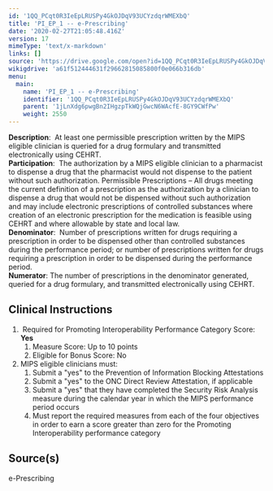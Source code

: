 ```yaml
---
id: '1QQ_PCqt0R3IeEpLRUSPy4GkOJDqV93UCYzdqrWMEXbQ'
title: 'PI_EP_1 -- e-Prescribing'
date: '2020-02-27T21:05:48.416Z'
version: 17
mimeType: 'text/x-markdown'
links: []
source: 'https://drive.google.com/open?id=1QQ_PCqt0R3IeEpLRUSPy4GkOJDqV93UCYzdqrWMEXbQ'
wikigdrive: 'a61f512444631f29662815085800f0e066b316db'
menu:
  main:
    name: 'PI_EP_1 -- e-Prescribing'
    identifier: '1QQ_PCqt0R3IeEpLRUSPy4GkOJDqV93UCYzdqrWMEXbQ'
    parent: '1jLnXdg6pwgBn2IHgzpTkWQjGwcN6WAcfE-8GY9CWfPw'
    weight: 2550
---
```

**Description**:  At least one permissible prescription written by the MIPS eligible clinician is queried for a drug formulary and transmitted electronically using CEHRT.  
**Participation**:  The authorization by a MIPS eligible clinician to a pharmacist to dispense a drug that the pharmacist would not dispense to the patient without such authorization. Permissible Prescriptions – All drugs meeting the current definition of a prescription as the authorization by a clinician to dispense a drug that would not be dispensed without such authorization and may include electronic prescriptions of controlled substances where creation of an electronic prescription for the medication is feasible using CEHRT and where allowable by state and local law.   
**Denominator**:  Number of prescriptions written for drugs requiring a prescription in order to be dispensed other than controlled substances during the performance period; or number of prescriptions written for drugs requiring a prescription in order to be dispensed during the performance period.  
**Numerator**: The number of prescriptions in the denominator generated, queried for a drug formulary, and transmitted electronically using CEHRT.
  
## Clinical Instructions  

1.  Required for Promoting Interoperability Performance Category Score: <strong>Yes</strong>
   1. Measure Score: Up to 10 points
   2. Eligible for Bonus Score: No
1. MIPS eligible clinicians must:
   1. Submit a "yes" to the Prevention of Information Blocking Attestations
   2. Submit a "yes" to the ONC Direct Review Attestation, if applicable
   3. Submit a "yes" that they have completed the Security Risk Analysis measure during the calendar year in which the MIPS performance period occurs
   4. Must report the required measures from each of the four objectives in order to earn a score greater than zero for the Promoting Interoperability performance category
  
## Source(s)  
  
e-Prescribing
